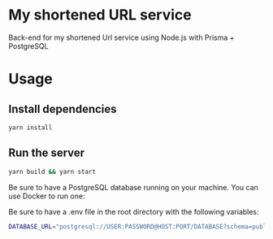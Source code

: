 # My shortened URL service

Back-end for my shortened Url service using Node.js with Prisma + PostgreSQL

# Usage

## Install dependencies

```bash
yarn install
```

## Run the server

```bash
yarn build && yarn start
```

Be sure to have a PostgreSQL database running on your machine. You can use Docker to run one:

Be sure to have a .env file in the root directory with the following variables:
```bash
DATABASE_URL="postgresql://USER:PASSWORD@HOST:PORT/DATABASE?schema=public"
```